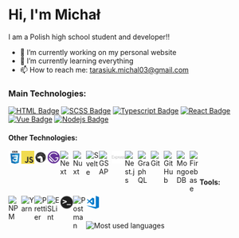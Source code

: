 # Hi, I'm Michał

I am a Polish high school student and developer!!

- 🔭 I’m currently working on my personal website
- 🌱 I’m currently learning everything
- 📫 How to reach me: tarasiuk.michal03@gmail.com


### Main Technologies:

[![HTML Badge](https://img.shields.io/badge/-HTML-e34c26?style=for-the-badge&labelColor=black&logo=html5&logoColor=e34c26)](https://developer.mozilla.org/docs/HTML/HTML5) [![SCSS Badge](https://img.shields.io/badge/-SCSS-CD6799?style=for-the-badge&labelColor=black&logo=sass&logoColor=CD6799)](https://sass-lang.com) [![Typescript Badge](https://img.shields.io/badge/-Typescript-007acc?style=for-the-badge&labelColor=black&logo=typescript&logoColor=007acc)](https://www.typescriptlang.org) [![React Badge](https://img.shields.io/badge/-React-61DBFB?style=for-the-badge&labelColor=black&logo=react&logoColor=61DBFB)](https://reactjs.org) [![Vue Badge](https://img.shields.io/badge/-Vue-4FC08D?style=for-the-badge&labelColor=black&logo=vue.js&logoColor=4FC08D)](https://vuejs.org) [![Nodejs Badge](https://img.shields.io/badge/-Nodejs-3C873A?style=for-the-badge&labelColor=black&logo=node.js&logoColor=3C873A)](https://nodejs.org)

#### Other Technologies:

[<img align="left" alt="CSS" width="26px" src="https://raw.githubusercontent.com/github/explore/80688e429a7d4ef2fca1e82350fe8e3517d3494d/topics/css/css.png" />](https://developer.mozilla.org/en-US/docs/Web/CSS)

[<img align="left" alt="JavaScript" width="26px" src="https://raw.githubusercontent.com/github/explore/80688e429a7d4ef2fca1e82350fe8e3517d3494d/topics/javascript/javascript.png" />](https://www.javascript.com)

[<img align="left" alt="Deno" width="26px" src="https://raw.githubusercontent.com/github/explore/361e2821e2dea67711cde99c9c40ed357061cf27/topics/deno/deno.png" />](https://deno.land/)

[<img align="left" alt="Gatsby" width="26px" src="https://raw.githubusercontent.com/github/explore/e94815998e4e0713912fed477a1f346ec04c3da2/topics/gatsby/gatsby.png" />](https://www.gatsbyjs.com/)

[<img align="left" alt="Next" width="26px" src="https://camo.githubusercontent.com/92ec9eb7eeab7db4f5919e3205918918c42e6772562afb4112a2909c1aaaa875/68747470733a2f2f6173736574732e76657263656c2e636f6d2f696d6167652f75706c6f61642f76313630373535343338352f7265706f7369746f726965732f6e6578742d6a732f6e6578742d6c6f676f2e706e67" />](https://nextjs.org/docs)

[<img align="left" alt="Nuxt" width="26px" src="https://avatars.githubusercontent.com/u/23360933?s=200&v=4" />](https://nuxtjs.org/)

[<img align="left" alt="Svelte" width="26px" src="https://upload.wikimedia.org/wikipedia/commons/thumb/1/1b/Svelte_Logo.svg/499px-Svelte_Logo.svg.png" />](https://svelte.dev/)

[<img align="left" alt="GSAP" width="26px" src="https://s3-us-west-2.amazonaws.com/s.cdpn.io/16327/logo-man.svg" />](https://greensock.com/gsap/)

[<img align="left" alt="Express" width="26px" src="https://raw.githubusercontent.com/github/explore/80688e429a7d4ef2fca1e82350fe8e3517d3494d/topics/express/express.png" />](https://expressjs.com)

[<img align="left" alt="Nest.js" width="26px" src="https://d33wubrfki0l68.cloudfront.net/e937e774cbbe23635999615ad5d7732decad182a/26072/logo-small.ede75a6b.svg" />](https://nestjs.com/)

[<img align="left" alt="GraphQL" width="26px" src="https://miro.medium.com/max/400/1*nP2C50GK4_-ly_R_mq3juQ.png" />](https://graphql.org/)

[<img align="left" alt="Git" width="26px" src="https://git-scm.com/images/logos/downloads/Git-Icon-1788C.png" />](https://git-scm.com)

[<img align="left" alt="GitHub" width="26px" src="https://upload.wikimedia.org/wikipedia/commons/thumb/a/ae/Github-desktop-logo-symbol.svg/1024px-Github-desktop-logo-symbol.svg.png" />](https://github.com)

[<img align="left" alt="MongoDB" width="26px" src="https://img.icons8.com/color/452/mongodb.png" />](https://www.mongodb.com)

[<img align="left" alt="Firebase" width="20px" src="https://appmasters.io/static/firebase-logo-c24b6b9c0fcd84c7b258879880472660.png" />](https://firebase.google.com/?gclid=Cj0KCQiA1pyCBhCtARIsAHaY_5dzvq-NCSd0G_5PRhzhCTR9wQFWg9PkjasgpWJ4d82ivNopeI9pHpoaAjKcEALw_wcB&gclsrc=aw.ds)

<br />
<br />

#### Tools:

[<img align="left" alt="NPM" width="26px" src="https://cdn.auth0.com/blog/npm-package-development/logo.png" />](https://www.npmjs.com)

[<img align="left" alt="Yarn" width="26px" src="https://iconape.com/wp-content/png_logo_vector/yarn-logo.png" />](https://yarnpkg.com/)

[<img align="left" alt="Prettier" width="26px" src="https://prettier.io/icon.png" />](https://prettier.io)

[<img align="left" alt="ESLint" width="26px" src="https://upload.wikimedia.org/wikipedia/en/thumb/e/e3/ESLint_logo.svg/1200px-ESLint_logo.svg.png" />](https://eslint.org)

[<img align="left" alt="Terminal" width="26px" src="https://raw.githubusercontent.com/github/explore/80688e429a7d4ef2fca1e82350fe8e3517d3494d/topics/terminal/terminal.png" />](https://git-scm.com/downloads)

[<img align="left" alt="Postman" width="26px" src="https://seeklogo.com/images/P/postman-logo-F43375A2EB-seeklogo.com.png" />](https://www.postman.com)

[<img align="left" alt="Visual Studio Code" width="26px" src="https://raw.githubusercontent.com/github/explore/80688e429a7d4ef2fca1e82350fe8e3517d3494d/topics/visual-studio-code/visual-studio-code.png" />](https://code.visualstudio.com)

<br />
<br />
<br />

<img align="left" alt="Most used languages" src="https://github-readme-stats.vercel.app/api/top-langs/?username=Tarasiukowski&layout=compact&hide=html&theme=algolia  " />
